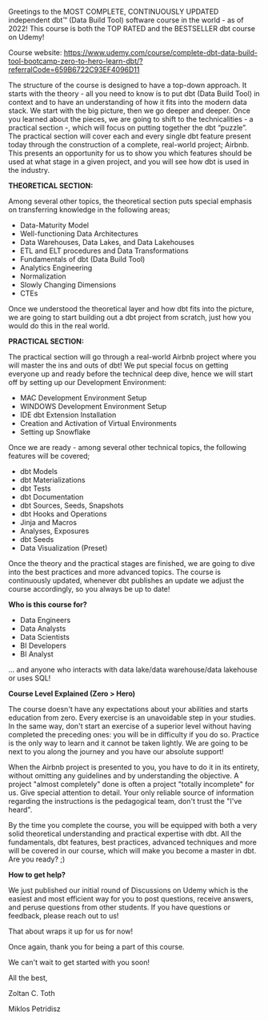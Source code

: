 Greetings to the MOST COMPLETE, CONTINUOUSLY UPDATED independent dbt™ (Data Build Tool) software course in the world - as of 2022! This course is both the TOP RATED and the BESTSELLER dbt course on Udemy! 

Course website: https://www.udemy.com/course/complete-dbt-data-build-tool-bootcamp-zero-to-hero-learn-dbt/?referralCode=659B6722C93EF4096D11




The structure of the course is designed to have a top-down approach. It starts with the theory - all you need to know is to put dbt (Data Build Tool) in context and to have an understanding of how it fits into the modern data stack. We start with the big picture, then we go deeper and deeper. Once you learned about the pieces, we are going to shift to the technicalities - a practical section -, which will focus on putting together the dbt “puzzle”. The practical section will cover each and every single dbt feature present today through the construction of a complete, real-world project; Airbnb. This presents an opportunity for us to show you which features should be used at what stage in a given project, and you will see how dbt is used in the industry.

**THEORETICAL SECTION:**

Among several other topics, the theoretical section puts special emphasis on transferring knowledge in the following areas;

 * Data-Maturity Model
 * Well-functioning Data Architectures
 * Data Warehouses, Data Lakes, and Data Lakehouses
 * ETL and ELT procedures and Data Transformations
 * Fundamentals of dbt (Data Build Tool)
 * Analytics Engineering
 * Normalization
 * Slowly Changing Dimensions
 * CTEs

Once we understood the theoretical layer and how dbt fits into the picture, we are going to start building out a dbt project from scratch, just how you would do this in the real world.

**PRACTICAL SECTION:**

The practical section will go through a real-world Airbnb project where you will master the ins and outs of dbt! We put special focus on getting everyone up and ready before the technical deep dive, hence we will start off by setting up our Development Environment:

 * MAC Development Environment Setup
 * WINDOWS Development Environment Setup
 * IDE dbt Extension Installation
 * Creation and Activation of Virtual Environments
 * Setting up Snowflake
 
Once we are ready - among several other technical topics, the following features will be covered;

 * dbt Models
 * dbt Materializations
 * dbt Tests
 * dbt Documentation
 * dbt Sources, Seeds, Snapshots
 * dbt Hooks and Operations
 * Jinja and Macros
 * Analyses, Exposures 
 * dbt Seeds
 * Data Visualization (Preset)

Once the theory and the practical stages are finished, we are going to dive into the best practices and more advanced topics. The course is continuously updated, whenever dbt publishes an update we adjust the course accordingly, so you always be up to date!

**Who is this course for?**

 * Data Engineers
 * Data Analysts
 * Data Scientists
 * BI Developers
 * BI Analyst

... and anyone who interacts with data lake/data warehouse/data lakehouse or uses SQL!

**Course Level Explained (Zero > Hero)**

The course doesn't have any expectations about your abilities and starts education from zero. Every exercise is an unavoidable step in your studies. In the same way, don't start an exercise of a superior level without having completed the preceding ones: you will be in difficulty if you do so. Practice is the only way to learn and it cannot be taken lightly. We are going to be next to you along the journey and you have our absolute support!

When the Airbnb project is presented to you, you have to do it in its entirety, without omitting any guidelines and by understanding the objective. A project "almost completely" done is often a project "totally incomplete" for us. Give special attention to detail. Your only reliable source of information regarding the instructions is the pedagogical team, don't trust the "I've heard".

By the time you complete the course, you will be equipped with both a very solid theoretical understanding and practical expertise with dbt. All the fundamentals, dbt features, best practices, advanced techniques and more will be covered in our course, which will make you become a master in dbt. Are you ready? ;)

**How to get help?**

We just published our initial round of Discussions on Udemy which is the easiest and most efficient way for you to post questions, receive answers, and peruse questions from other students. If you have questions or feedback, please reach out to us!

That about wraps it up for us for now!

Once again, thank you for being a part of this course. 

We can't wait to get started with you soon!

All the best,

Zoltan C. Toth

Miklos Petridisz

